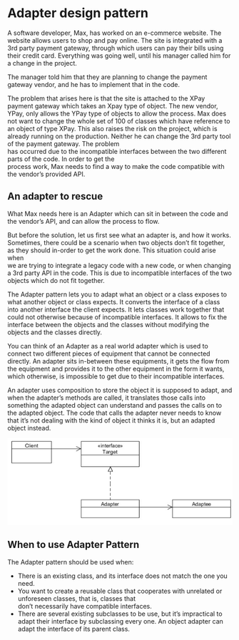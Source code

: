 # Adapter design pattern

A software developer, Max, has worked on an e-commerce website. The website allows users to shop and pay online. The site
is integrated with a 3rd party payment gateway, through which users can pay their bills using their credit card. Everything was
going well, until his manager called him for a change in the project.


The manager told him that they are planning to change the payment gateway vendor, and he has to implement that in the
code.

The problem that arises here is that the site is attached to the XPay payment gateway which takes an Xpay type of 
object. The
new vendor, YPay, only allows the YPay type of objects to allow the process. Max does not want to change the whole 
set of 100 of classes which have reference to an object of type XPay. This also raises the risk on the project, which
 is already running on the production. Neither he can change the 3rd party tool of the payment gateway. The problem  
 has occurred due to the incompatible interfaces between the two different parts of the code. In order to get the  
 process work, Max needs to find a way to make the code compatible with the vendor’s provided API.
 
## An adapter to rescue

What Max needs here is an Adapter which can sit in between the code and the vendor’s API, and can allow the process to flow.

But before the solution, let us first see what an adapter is, and how it works. Sometimes, there could be a scenario 
 when two objects don’t fit together, as they should in-order to get the work done. This situation could arise when  
 we are trying to integrate a legacy code with a new code, or when changing a 3rd party API in the code. This is due 
 to incompatible interfaces of the two objects which do not fit together.

The Adapter pattern lets you to adapt what an object or a class exposes to what another object or class expects. It converts
the interface of a class into another interface the client expects. It lets classes work together that could not 
otherwise because of incompatible interfaces. It allows to fix the interface between the objects and the classes 
without modifying the objects and the classes directly.

You can think of an Adapter as a real world adapter which is used to connect two different pieces of equipment that cannot be
connected directly. An adapter sits in-between these equipments, it gets the flow from the equipment and provides it to the other
equipment in the form it wants, which otherwise, is impossible to get due to their incompatible interfaces.

An adapter uses composition to store the object it is supposed to adapt, and when the adapter’s methods are called, it translates
those calls into something the adapted object can understand and passes the calls on to the adapted object. The code that calls the
adapter never needs to know that it’s not dealing with the kind of object it thinks it is, but an adapted object instead.

![UML Diagram](https://github.com/ani03sha/CSFundamentals/blob/master/DesignPatterns/Java/DesignPatterns/src/main/java/org/redquark/csfundamentals/designpatterns/structural/adapter/.ProblemStatement.MD_images/UML%20Diagram%20-%20Adapter.png)


## When to use Adapter Pattern

The Adapter pattern should be used when:
 - There is an existing class, and its interface does not match the one you need.
 - You want to create a reusable class that cooperates with unrelated or unforeseen classes, that is, classes that  
 don’t necessarily have compatible interfaces.
 - There are several existing subclasses to be use, but it’s impractical to adapt their interface by subclassing every 
 one. An object adapter can adapt the interface of its parent class.
